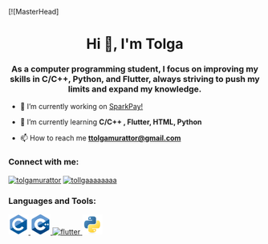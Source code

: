 [![MasterHead] <h1 align="center">Hi 👋, I'm Tolga</h1>
<h3 align="center">As a computer programming student, I focus on improving my skills in C/C++, Python, and Flutter, always striving to push my limits and expand my knowledge.</h3>

- 🔭 I’m currently working on [SparkPay!](https://github.com/tollgaa/SparkPay-Flutter)

- 🌱 I’m currently learning **C/C++ , Flutter, HTML, Python**

- 📫 How to reach me **ttolgamurattor@gmail.com**

<h3 align="left">Connect with me:</h3>
<p align="left">
<a href="https://linkedin.com/in/tolgamurattor" target="blank"><img align="center" src="https://raw.githubusercontent.com/rahuldkjain/github-profile-readme-generator/master/src/images/icons/Social/linked-in-alt.svg" alt="tolgamurattor" height="30" width="40" /></a>
<a href="https://instagram.com/tollgaaaaaaaa" target="blank"><img align="center" src="https://raw.githubusercontent.com/rahuldkjain/github-profile-readme-generator/master/src/images/icons/Social/instagram.svg" alt="tollgaaaaaaaa" height="30" width="40" /></a>
</p>

<h3 align="left">Languages and Tools:</h3>
<p align="left"> <a href="https://www.cprogramming.com/" target="_blank" rel="noreferrer"> <img src="https://raw.githubusercontent.com/devicons/devicon/master/icons/c/c-original.svg" alt="c" width="40" height="40"/> </a> <a href="https://www.w3schools.com/cpp/" target="_blank" rel="noreferrer"> <img src="https://raw.githubusercontent.com/devicons/devicon/master/icons/cplusplus/cplusplus-original.svg" alt="cplusplus" width="40" height="40"/> </a> <a href="https://flutter.dev" target="_blank" rel="noreferrer"> <img src="https://www.vectorlogo.zone/logos/flutterio/flutterio-icon.svg" alt="flutter" width="40" height="40"/> </a> <a href="https://www.python.org" target="_blank" rel="noreferrer"> <img src="https://raw.githubusercontent.com/devicons/devicon/master/icons/python/python-original.svg" alt="python" width="40" height="40"/> </a> </p>
